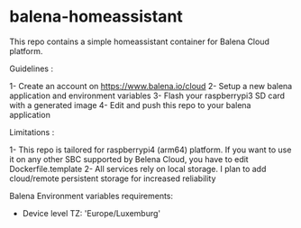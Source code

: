 # balena-homeassistant

This repo contains a simple homeassistant container for Balena Cloud platform.

Guidelines :

1- Create an account on https://www.balena.io/cloud
2- Setup a new balena application and environment variables
3- Flash your raspberrypi3 SD card with a generated image
4- Edit and push this repo to your balena application

Limitations :

1- This repo is tailored for raspberrypi4 (arm64) platform. If you want to use it on any other SBC supported by Belena Cloud, you have to edit Dockerfile.template
2- All services rely on local storage. I plan to add cloud/remote persistent storage for increased reliability

Balena Environment variables requirements:

- Device level
TZ: 'Europe/Luxemburg'
